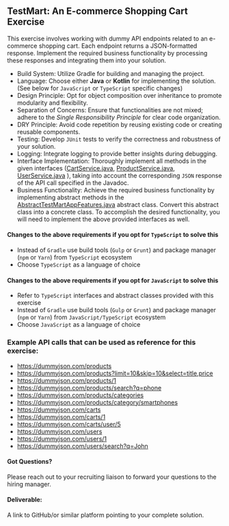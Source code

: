 ## TestMart: An E-commerce Shopping Cart Exercise
This exercise involves working with dummy API endpoints related to an e-commerce shopping cart. Each endpoint returns a JSON-formatted response. Implement the required business functionality by processing these responses and integrating them into your solution.
- Build System: Utilize Gradle for building and managing the project.
- Language: Choose either __Java__ or __Kotlin__ for implementing the solution. (See below for `JavaScript` or `TypeScript` specific changes)
- Design Principle: Opt for object composition over inheritance to promote modularity and flexibility.
- Separation of Concerns: Ensure that functionalities are not mixed; adhere to the *Single Responsibility Principle* for clear code organization.
- DRY Principle: Avoid code repetition by reusing existing code or creating reusable components.
- Testing: Develop `JUnit` tests to verify the correctness and robustness of your solution.
- Logging: Integrate logging to provide better insights during debugging.
- Interface Implementation: Thoroughly implement all methods in the given interfaces ([CartService.java](model%2Fcontract%2FCartService.java),
[ProductService.java](model%2Fcontract%2FProductService.java), [UserService.java](src%2Fmain%2Fjava%2Forg%2Fddm%2Ftestmart%2Fmodel%2Fcontract%2FUserService.java) ), taking into account the corresponding `JSON` response of the API call specified in the Javadoc.
- Business Functionality: Achieve the required business functionality by implementing abstract methods in the [AbstractTestMartAppFeatures.java](src%2Fmain%2Fjava%2Forg%2Fddm%2Ftestmart%2Fapp%2FAbstractTestMartAppFeatures.java) abstract class. Convert this abstract class into a concrete class. To accomplish the desired functionality, you will need to implement the above provided interfaces as well.

#### Changes to the above requirements if you opt for `TypeScript` to solve this

- Instead of `Gradle` use build tools (`Gulp` or `Grunt`) and package manager (`npm` or `Yarn`) from `TypeScript` ecosystem
- Choose `TypeScript` as a language of choice

#### Changes to the above requirements if you opt for `JavaScript` to solve this

- Refer to `TypeScript` interfaces and abstract classes provided with this exercise
- Instead of `Gradle` use build tools (`Gulp` or `Grunt`) and package manager (`npm` or `Yarn`) from `JavaScript/TypeScript` ecosystem
- Choose `JavaScript` as a language of choice

### Example API calls that can be used as reference for this exercise:
- https://dummyjson.com/products
- https://dummyjson.com/products?limit=10&skip=10&select=title,price
- https://dummyjson.com/products/1
- https://dummyjson.com/products/search?q=phone
- https://dummyjson.com/products/categories
- https://dummyjson.com/products/category/smartphones
- https://dummyjson.com/carts
- https://dummyjson.com/carts/1
- https://dummyjson.com/carts/user/5
- https://dummyjson.com/users
- https://dummyjson.com/users/1
- https://dummyjson.com/users/search?q=John

#### Got Questions?
Please reach out to your recruiting liaison to forward your questions to the hiring manager.

#### Deliverable:
A link to GitHub/or similar platform pointing to your complete solution.
